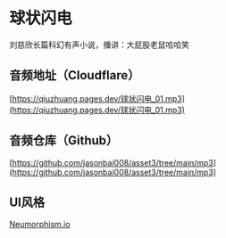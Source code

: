 # 球状闪电

刘慈欣长篇科幻有声小说，播讲：大屁股老鼠哈哈笑

## 音频地址（Cloudflare）

[https://qiuzhuang.pages.dev/球状闪电_01.mp3](https://qiuzhuang.pages.dev/球状闪电_01.mp3)

## 音频仓库（Github）

[https://github.com/jasonbai008/asset3/tree/main/mp3](https://github.com/jasonbai008/asset3/tree/main/mp3)

## UI风格

[Neumorphism.io](https://neumorphism.io/)
